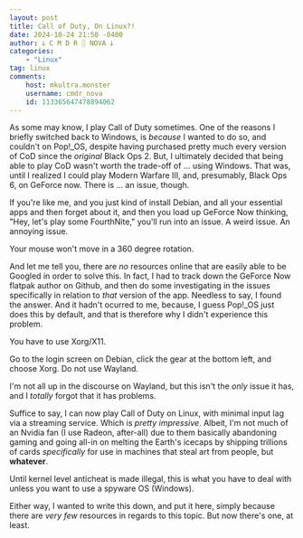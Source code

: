```yaml
---
layout: post
title: Call of Duty, On Linux?!
date: 2024-10-24 21:50 -0400
author: 𐕣 C M D R ░ NOVA 𐕣
categories:
    - "Linux"
tag: linux
comments:
    host: mkultra.monster
    username: cmdr_nova
    id: 113365647478894062
---
```

As some may know, I play Call of Duty sometimes. One of the reasons I briefly switched back to Windows, is *because* I wanted to do so, and couldn't on Pop!_OS, despite having purchased pretty much every version of CoD since the *original* Black Ops 2. But, I ultimately decided that being able to play CoD wasn't worth the trade-off of ... using Windows. That was, until I realized I could play Modern Warfare III, and, presumably, Black Ops 6, on GeForce now. There is ... an issue, though.

If you're like me, and you just kind of install Debian, and all your essential apps and then forget about it, and then you load up GeForce Now thinking, "Hey, let's play some FourthNite," you'll run into an issue. A weird issue. An annoying issue. 

Your mouse won't move in a 360 degree rotation.

And let me tell you, there are *no* resources online that are easily able to be Googled in order to solve this. In fact, I had to track down the GeForce Now flatpak author on Github, and then do some investigating in the issues specifically in relation to *that* version of the app. Needless to say, I found the answer. And it hadn't ocurred to me, because, I guess Pop!_OS just does this by default, and that is therefore why I didn't experience this problem.

You have to use Xorg/X11.

Go to the login screen on Debian, click the gear at the bottom left, and choose Xorg. Do not use Wayland.

I'm not all up in the discourse on Wayland, but this isn't the *only* issue it has, and I *totally* forgot that it has problems.

Suffice to say, I can now play Call of Duty on Linux, with minimal input lag via a streaming service. Which is *pretty impressive*. Albeit, I'm not much of an Nvidia fan (I use Radeon, after-all) due to them basically abandoning gaming and going all-in on melting the Earth's icecaps by shipping trillions of cards *specifically* for use in machines that steal art from people, but **whatever**.

Until kernel level anticheat is made illegal, this is what you have to deal with unless you want to use a spyware OS (Windows).

Either way, I wanted to write this down, and put it here, simply because there are *very few* resources in regards to this topic. But now there's one, at least.